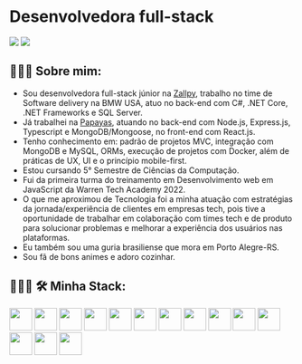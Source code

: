 # Desenvolvedora full-stack
<div style="inline-block">
<a href = "mailto:contato@rayssasouzaunb"><img loading="lazy" src="https://img.shields.io/badge/Gmail-D14836?style=for-the-badge&logo=gmail&logoColor=white" target="_blank"></a>
<a href="https://www.linkedin.com/in/rayssa-de-souza" target="_blank"><img loading="lazy" src="https://img.shields.io/badge/-LinkedIn-%230077B5?style=for-the-badge&logo=linkedin&logoColor=white" target="_blank"></a>   
</div>

## 🙋🏾‍♀️ Sobre mim:
  - Sou desenvolvedora full-stack júnior na [Zallpy](https://zallpy.com/?keyword=&campaigname=&utm_term=&utm_campaign=MILL+-+Tr%C3%A1fego+-+PMax+-+Carreiras&utm_source=adwords&utm_medium=ppc&gad_source=1&gad_campaignid=21496859467), trabalho no time de Software delivery na BMW USA, atuo no back-end com C#, .NET Core, .NET Frameworks e SQL Server.
  - Já trabalhei na [Papayas](https://www.linkedin.com/company/papayasbeneficio/), atuando no back-end com Node.js, Express.js, Typescript e MongoDB/Mongoose, no front-end com React.js.    
  - Tenho conhecimento em: padrão de projetos MVC, integração com MongoDB e MySQL, ORMs, execução de projetos com Docker, além de práticas de UX, UI e o princípio mobile-first.
  - Estou cursando 5° Semestre de Ciências da Computação.
  - Fui da primeira turma do treinamento em Desenvolvimento web em JavaScript da Warren Tech Academy 2022.
  - O que me aproximou de Tecnologia foi a minha atuação com estratégias da jornada/experiência de clientes em empresas tech, pois tive a oportunidade de trabalhar em colaboração com times tech e de produto para solucionar problemas e melhorar a experiência dos usuários nas plataformas.
  - Eu também sou uma guria brasiliense que mora em Porto Alegre-RS.
  - Sou fã de bons animes e adoro cozinhar.

   
##  👩🏾‍💻 🛠️ Minha Stack:
<div style="inline-block">
  
  <img loading="lazy" src="https://cdn.jsdelivr.net/gh/devicons/devicon/icons/git/git-original.svg" width="40" height="40"/>
  
  <img loading="lazy"  src="https://cdn.jsdelivr.net/gh/devicons/devicon/icons/javascript/javascript-original.svg"  width="40" height="40" />
  
  <img loading="lazy" src="https://cdn.jsdelivr.net/gh/devicons/devicon/icons/react/react-original-wordmark.svg"  width="40" height="40" />
           
  <img loading="lazy" src="https://cdn.jsdelivr.net/gh/devicons/devicon/icons/css3/css3-original.svg" width="40" height="40" />
   
  <img loading="lazy" src="https://cdn.jsdelivr.net/gh/devicons/devicon/icons/sass/sass-original.svg" width="40" height="40"  />

  <img loading="lazy" src="https://cdn.jsdelivr.net/gh/devicons/devicon/icons/materialui/materialui-original.svg" width="40" height="40" />
  
  <img loading="lazy" src="https://cdn.jsdelivr.net/gh/devicons/devicon/icons/typescript/typescript-original.svg" width="40" height="40" />

  <img loading="lazy" src="https://cdn.jsdelivr.net/gh/devicons/devicon/icons/nodejs/nodejs-original-wordmark.svg" width="40" height="40" />
  
  <img loading="lazy" src="https://cdn.jsdelivr.net/gh/devicons/devicon/icons/express/express-original-wordmark.svg" width="40" height="40" />
    
  <img loading="lazy" src="https://cdn.jsdelivr.net/gh/devicons/devicon/icons/mysql/mysql-original-wordmark.svg" width="40" height="40" />

  <img src="https://cdn.jsdelivr.net/gh/devicons/devicon@latest/icons/mongodb/mongodb-original-wordmark.svg"  width="40" height="40" />
  
  <img loading="lazy" src="https://cdn.jsdelivr.net/gh/devicons/devicon@latest/icons/csharp/csharp-original.svg" width="40" height="40" />
  
  <img loading="lazy" src="https://cdn.jsdelivr.net/gh/devicons/devicon@latest/icons/dotnetcore/dotnetcore-original.svg" width="40" height="40" />
  
  <img loading="lazy" src="https://cdn.jsdelivr.net/gh/devicons/devicon@latest/icons/microsoftsqlserver/microsoftsqlserver-original-wordmark.svg" width="40" height="40" />
          
          

          
          
      

          
          
          

</div>




          
          
  

  


